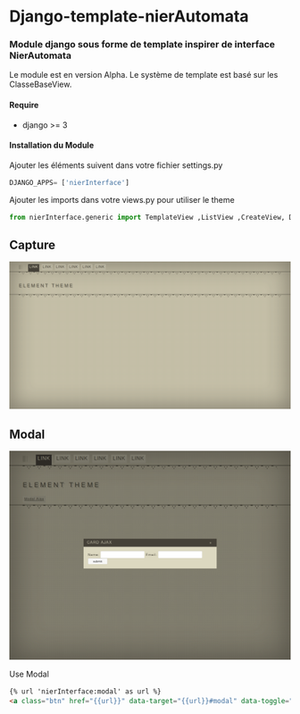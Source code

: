 # Django-template-nierAutomata

### Module django sous forme de template inspirer de interface NierAutomata

Le module est en version Alpha.
Le système de template est basé sur les ClasseBaseView.

#### Require

-   django >= 3

#### Installation du Module

Ajouter les éléments suivent dans votre fichier settings.py

```python
DJANGO_APPS= ['nierInterface']
```

Ajouter les imports dans votre views.py pour utiliser le theme

```python
from nierInterface.generic import TemplateView ,ListView ,CreateView, DeleteView, modal
```

## Capture

![screen](captures/screenshot.png)

## Modal

![screen](captures/modal-ajax.png)

Use Modal

```html
{% url 'nierInterface:modal' as url %}
<a class="btn" href="{{url}}" data-target="{{url}}#modal" data-toggle="modal">title btn</a>
```
